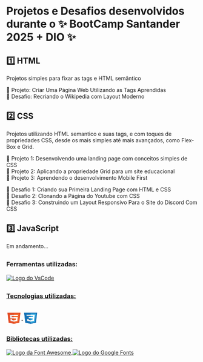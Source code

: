 <h1> Projetos e Desafios desenvolvidos durante o ✨ BootCamp Santander 2025 + DIO ✨ </h1>

<h2> 1️⃣ HTML </h2>
<p> Projetos simples para fixar as tags e HTML semântico</p>

📌 Projeto: Criar Uma Página Web Utilizando as Tags Aprendidas <br>
📌 Desafio: Recriando o Wikipedia com Layout Moderno

<h2> 2️⃣ CSS </h2>
<p> Projetos utilizando HTML semantico e suas tags, e com toques de propriedades CSS, desde os mais simples até mais avançados, como Flex-Box e Grid.</p>

📌 Projeto 1: Desenvolvendo uma landing page com conceitos simples de CSS <br>
📌 Projeto 2: Aplicando a propriedade Grid para um site educacional <br>
📌 Projeto 3: Aprendendo o desenvolvimento Mobile First <br>

📌 Desafio 1: Criando sua Primeira Landing Page com HTML e CSS <br>
📌 Desafio 2: Clonando a Página do Youtube com CSS <br>
📌 Desafio 3: Construindo um Layout Responsivo Para o Site do Discord Com CSS <br>

<h2> 3️⃣ JavaScript </h2>

<p> Em andamento...</p>

##
<h3>Ferramentas utilizadas:</h3>
<div>
  <a href="https://code.visualstudio.com">
    <img align="center" alt="Logo do VsCode" height="30" width="37" src="https://img.icons8.com/?size=48&id=9OGIyU8hrxW5&format=png">
</div>
    
##
<h3>Tecnologias utilizadas:</h3>
<div style="display: inline_block"><br>
  <img align="center" alt="Logo do HTML" height="30" width="40" src="https://raw.githubusercontent.com/devicons/devicon/master/icons/html5/html5-original.svg">
  <img align="center" alt="Logo do CSS" height="30" width="40" src="https://raw.githubusercontent.com/devicons/devicon/master/icons/css3/css3-original.svg">
</div>

##
<h3>Bibliotecas utilizadas:</h3>
<div>
<a href="https://reactrouter.com/en/main">
    <img align="center" alt="Logo da Font Awesome" height="30" width="45" src="[https://encrypted-tbn0.gstatic.com/images?q=tbn:ANd9GcQ8NB7RThnWvPNaPHSEaBPkHRLo16WSYeg3fbsG3XwPzjYYzkEKz2JTsO7U-_st9xLd9B8&usqp=CAU](https://encrypted-tbn0.gstatic.com/images?q=tbn:ANd9GcTo85Wuoc9MD1RG664R5VJIfMEnr_DX5QbL9g&s)">
</a>
<a href="https://fonts.google.com/">
    <img align="center" alt="Logo do Google Fonts" height="30" width="30" src="https://encrypted-tbn0.gstatic.com/images?q=tbn:ANd9GcSUP5DizHClmiEANb7443enra5h_mzpCzC_tQ&s">
</a>
</div>
